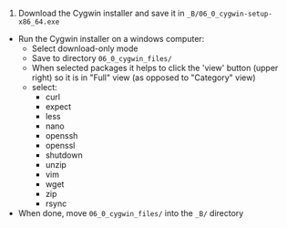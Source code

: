 1. Download the Cygwin installer and save it in `_B/06_0_cygwin-setup-x86_64.exe`
* Run the Cygwin installer on a windows computer:
	* Select download-only mode
	* Save to directory `06_0_cygwin_files/`
	* When selected packages it helps to click the 'view' button (upper right) so it is in "Full" view (as opposed to "Category" view)
	* select: 
	    * curl
	    * expect
	    * less
	    * nano
	    * openssh
	    * openssl
	    * shutdown
	    * unzip
	    * vim
	    * wget
	    * zip
	    * rsync
* When done, move `06_0_cygwin_files/` into the `_B/` directory